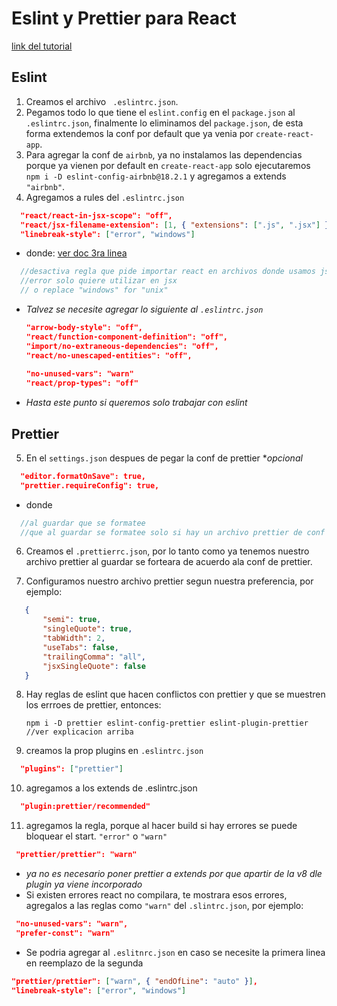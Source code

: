 # Eslint y Prettier para React

[link del tutorial](https://www.youtube.com/watch?v=L-PzzwHp3WY&t=57s)

## Eslint

1. Creamos el archivo ` .eslintrc.json`.
2. Pegamos todo lo que tiene el `eslint.config` en el `package.json` al `.eslintrc.json`,
	finalmente lo eliminamos del `package.json`, de esta forma extendemos la conf por default que ya venia por `create-react-app`.
3. Para agregar la conf de `airbnb`, ya no instalamos las dependencias porque ya vienen por default en `create-react-app` solo ejecutaremos `npm i -D eslint-config-airbnb@18.2.1` y agregamos a extends `"airbnb"`.
4. Agregamos a rules del `.eslintrc.json`
  ```json
	"react/react-in-jsx-scope": "off",
	"react/jsx-filename-extension": [1, { "extensions": [".js", ".jsx"] }]
	"linebreak-style": ["error", "windows"]
  ```
  * donde: [ver doc 3ra linea](https://newbedev.com/expected-linebreaks-to-be-lf-but-found-crlf-linebreak-style)
  ```javascript
	//desactiva regla que pide importar react en archivos donde usamos jsx
	//error solo quiere utilizar en jsx
	// o replace "windows" for "unix" 
  ```
  * *Talvez se necesite agregar lo siguiente al `.eslintrc.json`*
  	```json
  	"arrow-body-style": "off",
  	"react/function-component-definition": "off",
  	"import/no-extraneous-dependencies": "off",
  	"react/no-unescaped-entities": "off",
  
	"no-unused-vars": "warn"
	"react/prop-types": "off"
  	```
  * *Hasta este punto si queremos solo trabajar con eslint*

## Prettier

5. En el `settings.json` despues de pegar la conf de prettier **opcional*
  ```json
    "editor.formatOnSave": true,
	"prettier.requireConfig": true,
  ```
  * donde
  ```javascript
    //al guardar que se formatee
    //que al guardar se formatee solo si hay un archivo prettier de conf
  ```
 6. Creamos el `.prettierrc.json`, por lo tanto como ya tenemos nuestro archivo prettier al guardar se forteara de acuerdo ala conf de prettier.
 
 7. Configuramos nuestro archivo prettier segun nuestra preferencia, por ejemplo:
 ```json
	{
		"semi": true,
		"singleQuote": true,
		"tabWidth": 2,
		"useTabs": false,
		"trailingComma": "all",
		"jsxSingleQuote": false
	}
  ```
  8. Hay reglas de eslint que hacen conflictos con prettier y que se muestren los errroes de prettier, entonces:
  
      `npm i -D prettier eslint-config-prettier eslint-plugin-prettier  //ver explicacion arriba `
  9. creamos la prop plugins en `.eslintrc.json`
  ```json
    "plugins": ["prettier"]
  ```
  10. agregamos a los extends de .eslintrc.json
  ```json
    "plugin:prettier/recommended"
  ```
  
  11. agregamos la regla, porque al hacer build si hay errores se puede bloquear el start. `"error"` o `"warn"`
  ```json
   "prettier/prettier": "warn" 
  ```
   * *ya no es necesario poner prettier a extends por que apartir de la v8 dle plugin ya viene incorporado*
   * Si existen errores react no compilara, te mostrara esos errores, agregalos a las reglas como `"warn"` del `.slintrc.json`, por ejemplo:
   ```json
	"no-unused-vars": "warn",
	"prefer-const": "warn"
   ```
   * Se podria agregar al `.eslitnrc.json`  en caso se necesite la primera linea en reemplazo de la segunda
   ```json
   "prettier/prettier": ["warn", { "endOfLine": "auto" }],
   "linebreak-style": ["error", "windows"]
   ```
    
  
